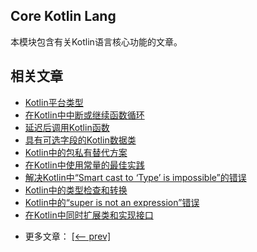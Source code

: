 ## Core Kotlin Lang

本模块包含有关Kotlin语言核心功能的文章。

## 相关文章

+ [Kotlin平台类型](docs/Kotlin平台类型.md)
+ [在Kotlin中中断或继续函数循环](docs/在Kotlin中中断或继续函数循环.md)
+ [延迟后调用Kotlin函数](docs/延迟后调用Kotlin函数.md)
+ [具有可选字段的Kotlin数据类](docs/具有可选字段的Kotlin数据类.md)
+ [Kotlin中的包私有替代方案](docs/Kotlin中的包私有替代方案.md)
+ [在Kotlin中使用常量的最佳实践](docs/在Kotlin中使用常量的最佳实践.md)
+ [解决Kotlin中“Smart cast to ‘Type’ is impossible”的错误](docs/修复Kotlin智能转换为类型是不可能的错误.md)
+ [Kotlin中的类型检查和转换](docs/Kotlin中的类型检查和转换.md)
+ [Kotlin中的“super is not an expression”错误](docs/Kotlin-super-is-not-an-expression错误.md)
+ [在Kotlin中同时扩展类和实现接口](docs/在Kotlin中同时扩展类和实现接口.md)

- 更多文章： [[<-- prev]](../kotlin-core-lang-2/README.md)
